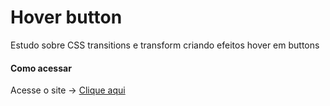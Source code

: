 # Hover button

Estudo sobre CSS transitions e transform criando efeitos hover em buttons

#### Como acessar

Acesse o site → [Clique aqui]()
